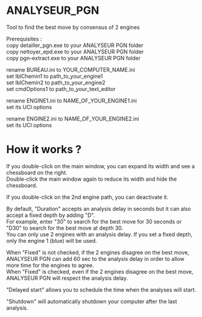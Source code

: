 # ANALYSEUR_PGN
Tool to find the best move by consensus of 2 engines

Prerequisites :<br>
copy detailler_pgn.exe to your ANALYSEUR PGN folder<br>
copy nettoyer_epd.exe to your ANALYSEUR PGN folder<br>
copy pgn-extract.exe to your ANALYSEUR PGN folder<p>

rename BUREAU.ini to YOUR_COMPUTER_NAME.ini<br>
set lblChemin1 to path_to_your_engine1<br>
set lblChemin2 to path_to_your_engine2<br>
set cmdOptions1 to path_to_your_text_editor<p>

rename ENGINE1.ini to NAME_OF_YOUR_ENGINE1.ini<br>
set its UCI options<p>

rename ENGINE2.ini to NAME_OF_YOUR_ENGINE2.ini<br>
set its UCI options<p>

# How it works ?

If you double-click on the main window, you can expand its width and see a chessboard on the right.<br>
Double-click the main window again to reduce its width and hide the chessboard.<p>

If you double-click on the 2nd engine path, you can deactivate it.<p>

By default, "Duration" accepts an analysis delay in seconds but it can also accept a fixed depth by adding "D".<br>
For example, enter "30" to search for the best move for 30 seconds or "D30" to search for the best move at depth 30.<br>
You can only use 2 engines with an analysis delay. If you set a fixed depth, only the engine 1 (blue) will be used.<p>

When "Fixed" is not checked, if the 2 engines disagree on the best move, ANALYSEUR PGN can add 60 sec to the analysis delay in order to allow more time for the engines to agree.<br>
When "Fixed" is checked, even if the 2 engines disagree on the best move, ANALYSEUR PGN will respect the analysis delay.<p>

"Delayed start" allows you to schedule the time when the analyses will start.<p>

"Shutdown" will automatically shutdown your computer after the last analysis.<p>
